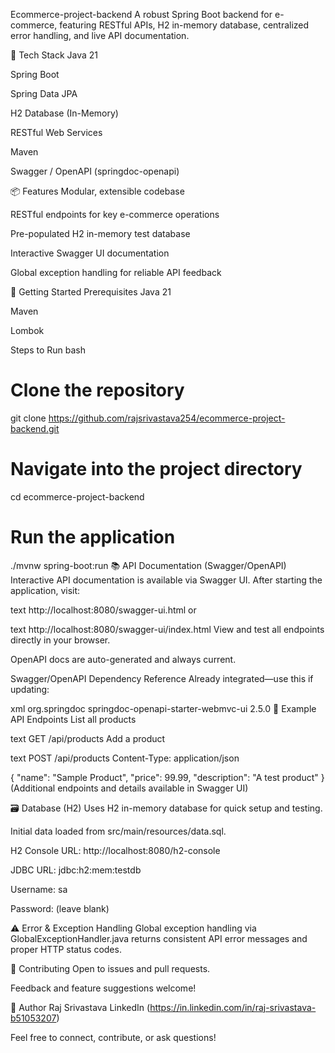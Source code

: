 Ecommerce-project-backend
A robust Spring Boot backend for e-commerce, featuring RESTful APIs, H2 in-memory database, centralized error handling, and live API documentation.

🚀 Tech Stack
Java 21

Spring Boot

Spring Data JPA

H2 Database (In-Memory)

RESTful Web Services

Maven

Swagger / OpenAPI (springdoc-openapi)

📦 Features
Modular, extensible codebase

RESTful endpoints for key e-commerce operations

Pre-populated H2 in-memory test database

Interactive Swagger UI documentation

Global exception handling for reliable API feedback

🔧 Getting Started
Prerequisites
Java 21

Maven

Lombok

Steps to Run
bash
# Clone the repository
git clone https://github.com/rajsrivastava254/ecommerce-project-backend.git

# Navigate into the project directory
cd ecommerce-project-backend

# Run the application
./mvnw spring-boot:run
📚 API Documentation (Swagger/OpenAPI)
Interactive API documentation is available via Swagger UI.
After starting the application, visit:

text
http://localhost:8080/swagger-ui.html
or

text
http://localhost:8080/swagger-ui/index.html
View and test all endpoints directly in your browser.

OpenAPI docs are auto-generated and always current.

Swagger/OpenAPI Dependency Reference
Already integrated—use this if updating:

xml
<dependency>
    <groupId>org.springdoc</groupId>
    <artifactId>springdoc-openapi-starter-webmvc-ui</artifactId>
    <version>2.5.0</version>
</dependency>
🧪 Example API Endpoints
List all products

text
GET /api/products
Add a product

text
POST /api/products
Content-Type: application/json

{
  "name": "Sample Product",
  "price": 99.99,
  "description": "A test product"
}
(Additional endpoints and details available in Swagger UI)

🗃️ Database (H2)
Uses H2 in-memory database for quick setup and testing.

Initial data loaded from src/main/resources/data.sql.

H2 Console
URL: http://localhost:8080/h2-console

JDBC URL: jdbc:h2:mem:testdb

Username: sa

Password: (leave blank)

⚠️ Error & Exception Handling
Global exception handling via GlobalExceptionHandler.java returns consistent API error messages and proper HTTP status codes.

🤝 Contributing
Open to issues and pull requests.

Feedback and feature suggestions welcome!

👋 Author
Raj Srivastava
LinkedIn (https://in.linkedin.com/in/raj-srivastava-b51053207)

Feel free to connect, contribute, or ask questions!
